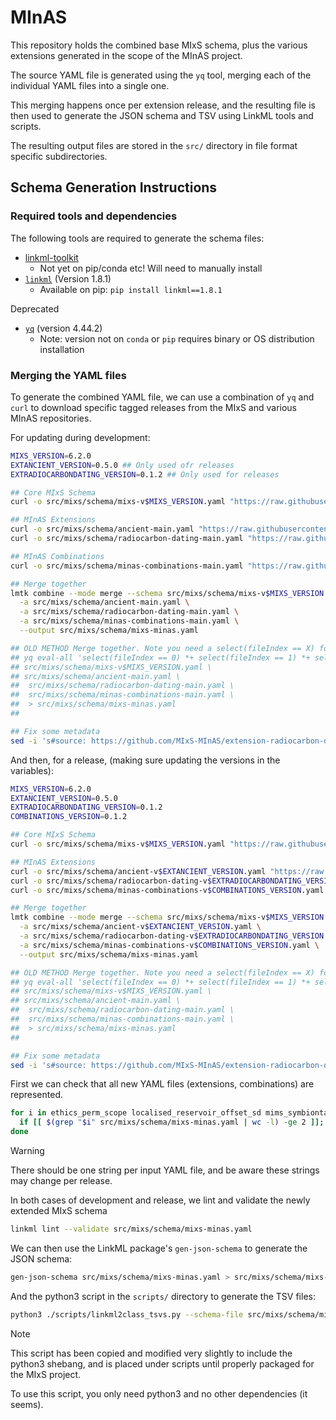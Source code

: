 # MInAS

This repository holds the combined base MIxS schema, plus the various extensions generated in the scope of the MInAS project.

The source YAML file is generated using the `yq` tool, merging each of the individual YAML files into a single one.

This merging happens once per extension release, and the resulting file is then used to generate the JSON schema and TSV using LinkML tools and scripts.

The resulting output files are stored in the `src/` directory in file format specific subdirectories.

## Schema Generation Instructions

### Required tools and dependencies

The following tools are required to generate the schema files:

- [linkml-toolkit](https://github.com/genomewalker/linkml-toolkit)
  - Not yet on pip/conda etc! Will need to manually install
- [`linkml`](https://github.com/linkml/linkml) (Version 1.8.1)
  - Available on pip: `pip install linkml==1.8.1`

Deprecated

- [`yq`](https://github.com/mikefarah/yq/?tab=readme-ov-file#install) (version 4.44.2)
  - Note: version not on `conda` or `pip` requires binary or OS distribution installation

### Merging the YAML files

To generate the combined YAML file, we can use a combination of `yq` and `curl` to download specific tagged releases from the MIxS and various MInAS repositories.

For updating during development:

```bash
MIXS_VERSION=6.2.0
EXTANCIENT_VERSION=0.5.0 ## Only used ofr releases
EXTRADIOCARBONDATING_VERSION=0.1.2 ## Only used for releases

## Core MIxS Schema
curl -o src/mixs/schema/mixs-v$MIXS_VERSION.yaml "https://raw.githubusercontent.com/GenomicsStandardsConsortium/mixs/v$MIXS_VERSION/src/mixs/schema/mixs.yaml" ## Base MIxS schema

## MInAS Extensions
curl -o src/mixs/schema/ancient-main.yaml "https://raw.githubusercontent.com/MIxS-MInAS/extension-ancient/refs/heads/main/src/mixs/schema/ancient.yml" ## Ancient DNA extension
curl -o src/mixs/schema/radiocarbon-dating-main.yaml "https://raw.githubusercontent.com/MIxS-MInAS/extension-radiocarbon-dating/refs/heads/main/src/mixs/schema/radiocarbon-dating.yml" ## Radiocarbon extension

## MInAS Combinations
curl -o src/mixs/schema/minas-combinations-main.yaml "https://raw.githubusercontent.com/MIxS-MInAS/minas-combinations/main/src/mixs/schema/minas-combinations.yaml" ## Combinations

## Merge together
lmtk combine --mode merge --schema src/mixs/schema/mixs-v$MIXS_VERSION.yaml \
  -a src/mixs/schema/ancient-main.yaml \
  -a src/mixs/schema/radiocarbon-dating-main.yaml \
  -a src/mixs/schema/minas-combinations-main.yaml \
  --output src/mixs/schema/mixs-minas.yaml

## OLD METHOD Merge together. Note you need a select(fileIndex == X) for each yaml file!
## yq eval-all 'select(fileIndex == 0) *+ select(fileIndex == 1) *+ select(fileIndex == 2) *+ select(fileIndex == 3)' \
## src/mixs/schema/mixs-v$MIXS_VERSION.yaml \
## src/mixs/schema/ancient-main.yaml \
##  src/mixs/schema/radiocarbon-dating-main.yaml \
##  src/mixs/schema/minas-combinations-main.yaml \
##  > src/mixs/schema/mixs-minas.yaml
##

## Fix some metadata
sed -i 's#source: https://github.com/MIxS-MInAS/extension-radiocarbon-dating/raw/main/proposals/0.1.0/extension-radiocarbon-dating-v0_1_0.csv#source: https://github.com/MIxS-MInAS/MInAS/#g' src/mixs/schema/mixs-minas.yaml
```

And then, for a release, (making sure updating the versions in the variables):

```bash
MIXS_VERSION=6.2.0
EXTANCIENT_VERSION=0.5.0
EXTRADIOCARBONDATING_VERSION=0.1.2
COMBINATIONS_VERSION=0.1.2

## Core MIxS Schema
curl -o src/mixs/schema/mixs-v$MIXS_VERSION.yaml "https://raw.githubusercontent.com/GenomicsStandardsConsortium/mixs/v$MIXS_VERSION/src/mixs/schema/mixs.yaml" ## Base MIxS schema

## MInAS Extensions
curl -o src/mixs/schema/ancient-v$EXTANCIENT_VERSION.yaml "https://raw.githubusercontent.com/MIxS-MInAS/extension-ancient/v$EXTANCIENT_VERSION/src/mixs/schema/ancient.yml" ## Ancient DNA extension
curl -o src/mixs/schema/radiocarbon-dating-v$EXTRADIOCARBONDATING_VERSION.yaml "https://raw.githubusercontent.com/MIxS-MInAS/extension-radiocarbon-dating/v$EXTRADIOCARBONDATING_VERSION/src/mixs/schema/radiocarbon-dating.yml" ## Radiocarbon extension
curl -o src/mixs/schema/minas-combinations-v$COMBINATIONS_VERSION.yaml "https://raw.githubusercontent.com/MIxS-MInAS/minas-combinations/refs/tags/v$COMBINATIONS_VERSION/src/mixs/schema/minas-combinations.yml" ## Combinations

## Merge together
lmtk combine --mode merge --schema src/mixs/schema/mixs-v$MIXS_VERSION.yaml \
  -a src/mixs/schema/ancient-v$EXTANCIENT_VERSION.yaml \
  -a src/mixs/schema/radiocarbon-dating-v$EXTRADIOCARBONDATING_VERSION.yaml \
  -a src/mixs/schema/minas-combinations-v$COMBINATIONS_VERSION.yaml \
  --output src/mixs/schema/mixs-minas.yaml

## OLD METHOD Merge together. Note you need a select(fileIndex == X) for each yaml file!
## yq eval-all 'select(fileIndex == 0) *+ select(fileIndex == 1) *+ select(fileIndex == 2) *+ select(fileIndex == 3)' \
## src/mixs/schema/mixs-v$MIXS_VERSION.yaml \
## src/mixs/schema/ancient-main.yaml \
##  src/mixs/schema/radiocarbon-dating-main.yaml \
##  src/mixs/schema/minas-combinations-main.yaml \
##  > src/mixs/schema/mixs-minas.yaml
##

## Fix some metadata
sed -i 's#source: https://github.com/MIxS-MInAS/extension-radiocarbon-dating/raw/main/proposals/0.1.0/extension-radiocarbon-dating-v0_1_0.csv#source: https://github.com/MIxS-MInAS/MInAS/#g' src/mixs/schema/mixs-minas.yaml
```

First we can check that all new YAML files (extensions, combinations) are represented.

```bash
for i in ethics_perm_scope localised_reservoir_offset_sd mims_symbiontassociated_ancient_data; do
  if [[ $(grep "$i" src/mixs/schema/mixs-minas.yaml | wc -l) -ge 2 ]]; then echo "$i: true"; else echo "$i: false"; fi
done
```

> [!WARNING]
> There should be one string per input YAML file, and be aware these strings may change per release.

In both cases of development and release, we lint and validate the newly extended MIxS schema

```bash
linkml lint --validate src/mixs/schema/mixs-minas.yaml
```

We can then use the LinkML package's `gen-json-schema` to generate the JSON schema:

```bash
gen-json-schema src/mixs/schema/mixs-minas.yaml > src/mixs/schema/mixs-minas.json
```

And the python3 script in the `scripts/` directory to generate the TSV files:

```bash
python3 ./scripts/linkml2class_tsvs.py --schema-file src/mixs/schema/mixs-minas.yaml --output-dir project/class-model-tsvs/
```

> [!Note]
> This script has been copied and modified very slightly to include the python3 shebang, and is placed under scripts until properly packaged for the MIxS project.
>
> To use this script, you only need python3 and no other dependencies (it seems).
